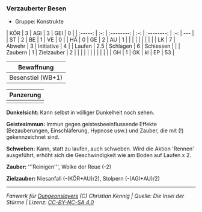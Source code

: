 ### Verzauberter Besen

- Gruppe: Konstrukte

|   KÖR   |  3  |    AGI     |  3  |    GEI     |  0  |
| :-----: | :-: | :--------: | :-: | :--------: | :-: | --- |
|   ST    |  2  |     BE     |  1  |     VE     |  0  |
|   HÄ    |  0  |     GE     |  2  |     AU     |  1  |
|         |     |            |     |            |     |     |
|   LK    |  7  |   Abwehr   |  3  | Initiative |  4  |
| Laufen  | 2.5 |  Schlagen  |  6  | Schiessen  |     |
| Zaubern |  1  | Zielzauber |  2  |            |     |
|         |     |            |     |            |     |     |
|   GH    |  1  |     GK     | kl  |     EP     | 53  |

|    Bewaffnung     |
| :---------------: |
| Besenstiel (WB+1) |

| Panzerung |
| :-------: |
|           |

**Dunkelsicht:** Kann selbst in völliger Dunkelheit noch sehen.

**Geistesimmun:** Immun gegen geistesbeeinflussende Effekte (Bezauberungen, Einschläferung, Hypnose usw.) und Zauber, die mit (!) gekennzeichnet sind.

**Schweben:** Kann, statt zu laufen, auch schweben. Wird die Aktion 'Rennen' ausgeführt, erhöht sich die Geschwindigkeit wie am Boden auf Laufen x 2.

**Zauber:** '''Reinigen''', Wolke der Reue (-2)

**Zielzauber:** Niesanfall (-(KÖR+AU)/2), Stolpern (-(AGI+AU)/2)

---

_Fanwerk für [Dungeonslayers](https://www.dungeonslayers.net/) (C) Christian Kennig | Quelle: Die Insel der Stürme | Lizenz: [CC-BY-NC-SA 4.0](https://creativecommons.org/licenses/by-nc-sa/4.0/deed.de)_
